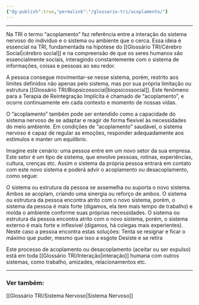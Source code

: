 ```yaml
---
{"dg-publish":true,"permalink":"/glossario-tri/acoplamento/"}
---
```


---

Na TRI o termo “acoplamento” faz referência entre a interação do sistema nervoso do indivíduo e o sistema ou ambiente que o cerca. Essa ideia é essencial na TRI, fundamentada na hipótese do [[Glossário TRI/Cérebro Social\|cérebro social]] e na compreensão de que os seres humanos são essencialmente sociais, interagindo constantemente com o sistema de informações, coisas e pessoas ao seu redor.

A pessoa consegue movimentar-se nesse sistema, porém, restrito aos limites definidos não apenas pelo sistema, mas por sua própria limitação ou estrutura [[Glossário TRI/Biopsicossocial\|biopsicossocial]]. Este fenômeno para a Terapia de Reintegração Implícita é chamado de “acoplamento”, e ocorre continuamente em cada contexto e momento de nossas vidas.

O “acoplamento” também pode ser entendido como a capacidade do sistema nervoso de se adaptar e reagir de forma flexível às necessidades do meio ambiente. Em condições de “acoplamento” saudável, o sistema nervoso é capaz de regular as emoções, responder adequadamente aos estímulos e manter um equilíbrio.

Imagine este cenário: uma pessoa entre em um novo setor da sua empresa. Este setor é um tipo de sistema, que envolve pessoas, rotinas, experiências, cultura, crenças etc. Assim o sistema da própria pessoa entrará em contato com este novo sistema e poderá advir o acoplamento ou desacoplamento, como segue:

O sistema ou estrutura da pessoa se assemelha ou suporta o novo sistema. Ambos se acoplam, criando uma sinergia ou reforço de ambos.
O sistema ou estrutura da pessoa encontra atrito com o novo sistema, porém, o sistema da pessoa é mais forte (digamos, ela tem mais tempo de trabalho) e molda o ambiente conforme suas próprias necessidades.
O sistema ou estrutura da pessoa encontra atrito com o novo sistema, porém, o sistema externo é mais forte e inflexível (digamos, há colegas mais experientes). Neste caso a pessoa encontra estas soluções:
Tenta se resignar e ficar o máximo que puder, mesmo que isso a esgote
Desiste e se retira

Este processo de acoplamento ou desacoplamento (aceitar ou ser expulso) está em toda [[Glossário TRI/Interação\|interação]] humana com outros sistemas, como trabalho, amizades, relacionamentos etc.

----

### Ver também:

[[Glossário TRI/Sistema Nervoso\|Sistema Nervoso]]

